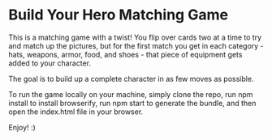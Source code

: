 # Build Your Hero Matching Game

This is a matching game with a twist! You flip over cards two at a time to try and match up the pictures, but for the first match you get in each category - hats, weapons, armor, food, and shoes - that piece of equipment gets added to your character.

The goal is to build up a complete character in as few moves as possible.

To run the game locally on your machine, simply clone the repo, run npm install to install browserify, run npm start to generate the bundle, and then open the index.html file in your browser.

Enjoy! :)
